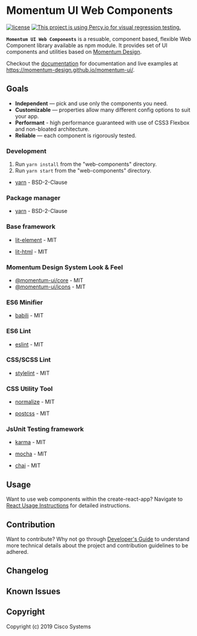 # Momentum UI Web Components

[![license](https://img.shields.io/github/license/momentum-design/momentum-ui.svg?color=blueviolet)](https://github.com/momentum-design/momentum-ui/blob/main/LICENSE) [![This project is using Percy.io for visual regression testing.](https://percy.io/static/images/percy-badge.svg)](https://percy.io/Cisco-Systems/Momentum-UI-Web-Component)

**`Momentum UI Web Components`** is a resuable, component based, flexible Web Component library available as
npm module. It provides set of UI components and utilities based on [Momentum Design](https://momentum.design).

Checkout the [documentation](https://momentum.design) for documentation and live examples at https://momentum-design.github.io/momentum-ui/.

## Goals
* **Independent** — pick and use only the components you need.
* **Customizable** — properties allow many different config options to suit your app.
* **Performant** - high performance guaranteed with use of CSS3 Flexbox and non-bloated architecture.
* **Reliable** — each component is rigorously tested.


### Development
1. Run `yarn install` from the "web-components" directory.
2. Run `yarn start` from the "web-components" directory.

* [yarn](https://github.com/yarnpkg/yarn) - BSD-2-Clause


### Package manager

* [yarn](https://github.com/yarnpkg/yarn) - BSD-2-Clause

### Base framework

* [lit-element](https://github.com/Polymer/lit-element) - MIT

* [lit-html](https://github.com/Polymer/lit-html) - MIT

### Momentum Design System Look & Feel

* [@momentum-ui/core](https://github.com/momentum-design/momentum-ui-core) - MIT
* [@momentum-ui/icons](https://github.com/momentum-design/momentum-ui-icons) - MIT

### ES6 Minifier

* [babili](https://github.com/babel/babili) - MIT

### ES6 Lint

* [eslint](https://github.com/eslint/eslint) - MIT

### CSS/SCSS Lint

* [stylelint](https://github.com/stylelint/stylelint) - MIT

### CSS Utility Tool

* [normalize](https://github.com/necolas/normalize.css) - MIT

* [postcss](https://github.com/postcss/postcss) - MIT

### JsUnit Testing framework

* [karma](https://github.com/karma-runner/karma) - MIT

* [mocha](https://github.com/mochajs/mocha) - MIT

* [chai](https://github.com/chaijs/chai) - MIT

## Usage

Want to use web components within the create-react-app? Navigate to [React Usage Instructions](./REACT_USAGE.md) for detailed instructions.

## Contribution

Want to contribute? Why not go through [Developer's Guide](./CONTRIBUTING.md) to understand more technical details about the project and contribution guidelines to be adhered.

## Changelog

<!-- The changelog can be found on the [Releases page](https://github.com/momentum-design/momentum-ui-react/releases). -->

## Known Issues

## Copyright

Copyright (c) 2019 Cisco Systems
